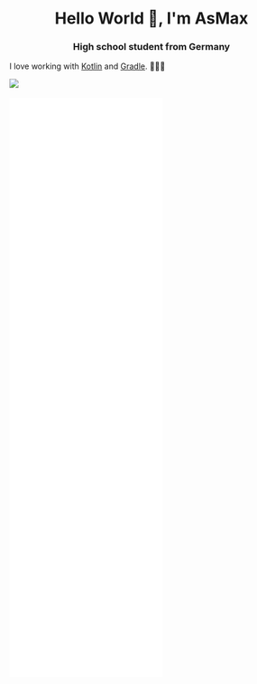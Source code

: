 <h1 align="center">
Hello World 👋, I'm AsMax
</h1>
<h3 align="center">High school student from Germany</h3>

I love working with [Kotlin](https://kotlinlang.org/) and [Gradle](https://gradle.org/). 🥰🏳️‍🌈

![](https://komarev.com/ghpvc/?username=asmax15)

![GitHub metrics](https://github.com/asmax15/asmax15/blob/main/github-metrics.svg)
